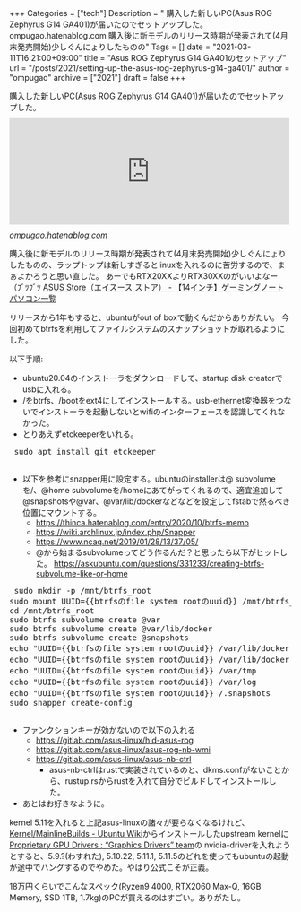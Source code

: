 +++
Categories = ["tech"]
Description = " 購入した新しいPC(Asus ROG Zephyrus G14 GA401)が届いたのでセットアップした。ompugao.hatenablog.com  購入後に新モデルのリリース時期が発表されて(4月末発売開始)少しぐんにょりしたものの"
Tags = []
date = "2021-03-11T16:21:00+09:00"
title = "Asus ROG Zephyrus G14 GA401のセットアップ"
url = "/posts/2021/setting-up-the-asus-rog-zephyrus-g14-ga401/"
author = "ompugao"
archive = ["2021"]
draft = false
+++

<body>
<p>購入した新しいPC(Asus ROG Zephyrus G14 GA401)が届いたのでセットアップした。
<iframe src="https://hatenablog-parts.com/embed?url=https%3A%2F%2Fompugao.hatenablog.com%2Fentry%2F2021%2F02%2F28%2F011049" title="新しいパソコンをポチった - おんぷの日記" class="embed-card embed-blogcard" scrolling="no" frameborder="0" style="display: block; width: 100%; height: 190px; max-width: 500px; margin: 10px 0px;"></iframe><cite class="hatena-citation"><a href="https://ompugao.hatenablog.com/entry/2021/02/28/011049">ompugao.hatenablog.com</a></cite></p>

<p>購入後に新モデルのリリース時期が発表されて(4月末発売開始)少しぐんにょりしたものの、ラップトップは新しすぎるとlinuxを入れるのに苦労するので、まぁよかろうと思い直した。
あーでもRTX20XXよりRTX30XXのがいいよなー（ﾌﾞﾂﾌﾞﾂ
<a href="https://jp.store.asus.com/store/asusjp/ja_JP/list/categoryID.5057114400">ASUS Store（エイスース ストア） - 【14インチ】ゲーミングノートパソコン一覧</a></p>

<p>リリースから1年もすると、ubuntuがout of boxで動くんだからありがたい。
今回初めてbtrfsを利用してファイルシステムのスナップショットが取れるようにした。</p>

<p>以下手順:</p>

<ul>
<li>ubuntu20.04のインストーラをダウンロードして、startup disk creatorでusbに入れる。</li>
<li>/をbtrfs、/bootをext4にしてインストールする。usb-ethernet変換器をつないでインストーラを起動しないとwifiのインターフェースを認識してくれなかった。</li>
<li>とりあえずetckeeperをいれる。</li>
</ul>


<pre class="code lang-sh" data-lang="sh" data-unlink> sudo apt install git etckeeper
 </pre>


<ul>
<li>以下を参考にsnapper用に設定する。ubuntuのinstallerは@ subvolumeを/、@home subvolumeを/homeにあてがってくれるので、適宜追加して@snapshotsや@var、@var/lib/dockerなどなどを設定してfstabで然るべき位置にマウントする。

<ul>
<li><a href="https://thinca.hatenablog.com/entry/2020/10/btrfs-memo">https://thinca.hatenablog.com/entry/2020/10/btrfs-memo</a></li>
<li><a href="https://wiki.archlinux.jp/index.php/Snapper">https://wiki.archlinux.jp/index.php/Snapper</a></li>
<li><a href="https://www.ncaq.net/2019/01/28/13/37/05/">https://www.ncaq.net/2019/01/28/13/37/05/</a></li>
<li>@から始まるsubvolumeってどう作るんだ？と思ったら以下がヒットした。 <a href="https://askubuntu.com/questions/331233/creating-btrfs-subvolume-like-or-home">https://askubuntu.com/questions/331233/creating-btrfs-subvolume-like-or-home</a>
</li>
</ul>
</li>
</ul>


<pre class="code lang-sh" data-lang="sh" data-unlink> sudo mkdir -p /mnt/btrfs_root
sudo mount UUID={{btrfsのfile system rootのuuid}} /mnt/btrfs_root/
cd /mnt/btrfs_root
sudo btrfs subvolume create @var
sudo btrfs subvolume create @var/lib/docker
sudo btrfs subvolume create @snapshots
echo "UUID={{btrfsのfile system rootのuuid}} /var/lib/docker           btrfs   defaults,subvol=@var/lib/docker 0       2" |sudo tee &gt;&gt; /etc/fstab
echo "UUID={{btrfsのfile system rootのuuid}} /var/lib/docker           btrfs   defaults,subvol=@var/lib/docker 0       2"|sudo tee &gt;&gt; /etc/fstab
echo "UUID={{btrfsのfile system rootのuuid}} /var/tmp           btrfs   defaults,subvol=@var/tmp 0       2"|sudo tee &gt;&gt; /etc/fstab
echo "UUID={{btrfsのfile system rootのuuid}} /var/log           btrfs   defaults,subvol=@var/log 0       2"|sudo tee &gt;&gt; /etc/fstab
echo "UUID={{btrfsのfile system rootのuuid}} /.snapshots           btrfs   defaults,subvol=@snapshots 0       2"|sudo tee &gt;&gt; /etc/fstab
sudo snapper create-config
 </pre>


<ul>
<li>ファンクションキーが効かないので以下の入れる

<ul>
<li><a href="https://gitlab.com/asus-linux/hid-asus-rog">https://gitlab.com/asus-linux/hid-asus-rog</a></li>
<li><a href="https://gitlab.com/asus-linux/asus-rog-nb-wmi">https://gitlab.com/asus-linux/asus-rog-nb-wmi</a></li>
<li>
<a href="https://gitlab.com/asus-linux/asus-nb-ctrl">https://gitlab.com/asus-linux/asus-nb-ctrl</a>

<ul>
<li>
asus-nb-ctrlはrustで実装されているのと、dkms.confがないことから、rustup.rsからrustを入れて自分でビルドしてインストールした。</li>
</ul>
</li>
</ul>
</li>
<li>あとはお好きなように。</li>
</ul>


<p>kernel 5.11を入れると上記asus-linuxの諸々が要らなくなるけれど、
<a href="https://wiki.ubuntu.com/Kernel/MainlineBuilds">Kernel/MainlineBuilds - Ubuntu Wiki</a>からインストールしたupstream kernelに
<a href="https://launchpad.net/~graphics-drivers/+archive/ubuntu/ppa">Proprietary GPU Drivers : “Graphics Drivers” team</a>の nvidia-driverを入れようとすると、5.9.?(わすれた), 5.10.22, 5.11.1, 5.11.5のどれを使ってもubuntuの起動が途中でハングするのでやめた。やはり公式こそが正義。</p>

<p>18万円くらいでこんなスペック(Ryzen9 4000, RTX2060 Max-Q, 16GB Memory, SSD 1TB, 1.7kg)のPCが買えるのはすごい。ありがたし。</p>
</body>
